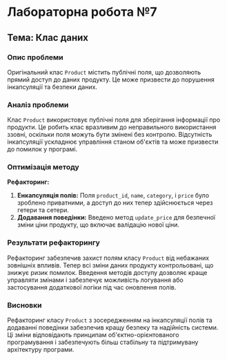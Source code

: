 # Лабораторна робота №7
## Тема: Клас даних

### Опис проблеми
Оригінальний клас `Product` містить публічні поля, що дозволяють прямий доступ до даних продукту. Це може призвести до порушення інкапсуляції та безпеки даних.

### Аналіз проблеми
Клас `Product` використовує публічні поля для зберігання інформації про продукти. Це робить клас вразливим до неправильного використання ззовні, оскільки поля можуть бути змінені без контролю. Відсутність інкапсуляції ускладнює управління станом об'єктів та може призвести до помилок у програмі.

### Оптимізація методу
**Рефакторинг:** 
1. **Енкапсуляція полів:** Поля `product_id`, `name`, `category`, і `price` було зроблено приватними, а доступ до них тепер здійснюється через гетери та сетери.
2. **Додавання поведінки:** Введено метод `update_price` для безпечної зміни ціни продукту, що включає валідацію нової ціни.

### Результати рефакторингу
Рефакторинг забезпечив захист полям класу `Product` від небажаних зовнішніх впливів. Тепер всі зміни даних продукту контрольовані, що знижує ризик помилок. Введення методів доступу дозволяє краще управляти змінами і забезпечує можливість логування або застосування додаткової логіки під час оновлення полів.

### Висновки
Рефакторинг класу `Product` з зосередженням на інкапсуляції полів та додаванні поведінки забезпечив кращу безпеку та надійність системи. Ці зміни відповідають принципам об'єктно-орієнтованого програмування і забезпечують більш стабільну та підтримувану архітектуру програми.

